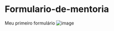 # Formulario-de-mentoria
Meu primeiro formulário
![image](https://user-images.githubusercontent.com/103382295/185677833-5ada2381-cff8-406d-8cd2-f72b02a677dd.png)
